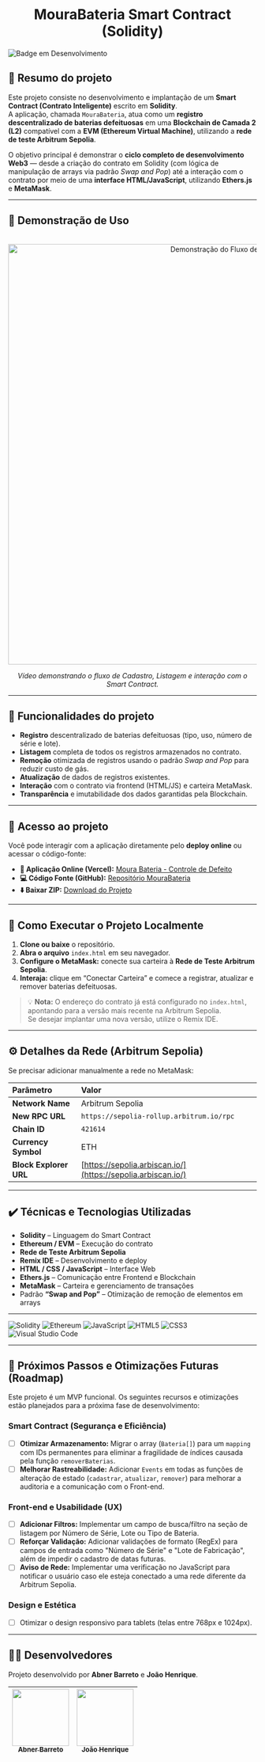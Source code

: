 # <h1 align="center">MouraBateria Smart Contract (Solidity)</h1>

![Badge em Desenvolvimento](https://img.shields.io/static/v1?label=STATUS&message=EM+DESENVOLVIMENTO&color=FFD700&style=for-the-badge)

## 🧾 Resumo do projeto
Este projeto consiste no desenvolvimento e implantação de um **Smart Contract (Contrato Inteligente)** escrito em **Solidity**.  
A aplicação, chamada `MouraBateria`, atua como um **registro descentralizado de baterias defeituosas** em uma **Blockchain de Camada 2 (L2)** compatível com a **EVM (Ethereum Virtual Machine)**, utilizando a **rede de teste Arbitrum Sepolia**.  

O objetivo principal é demonstrar o **ciclo completo de desenvolvimento Web3** — desde a criação do contrato em Solidity (com lógica de manipulação de arrays via padrão *Swap and Pop*) até a interação com o contrato por meio de uma **interface HTML/JavaScript**, utilizando **Ethers.js** e **MetaMask**.

---

## 🎨 Demonstração de Uso

<p align="center">
  <img src="https://raw.githubusercontent.com/AbnerBarretto/MouraDesafio/main/assets/VideoDemonstracaoMoura.gif" alt="Demonstração do Fluxo de Uso" width="850">
</p>

<p align="center"><em>Vídeo demonstrando o fluxo de Cadastro, Listagem e interação com o Smart Contract.</em></p>

---

## 🔨 Funcionalidades do projeto

- **Registro** descentralizado de baterias defeituosas (tipo, uso, número de série e lote).  
- **Listagem** completa de todos os registros armazenados no contrato.  
- **Remoção** otimizada de registros usando o padrão *Swap and Pop* para reduzir custo de gás.  
- **Atualização** de dados de registros existentes.  
- **Interação** com o contrato via frontend (HTML/JS) e carteira MetaMask.  
- **Transparência** e imutabilidade dos dados garantidas pela Blockchain.

---

## 📁 Acesso ao projeto

Você pode interagir com a aplicação diretamente pelo **deploy online** ou acessar o código-fonte:

- **🔗 Aplicação Online (Vercel):** [Moura Bateria - Controle de Defeito](https://moura-desafio.vercel.app/#)  
- **💻 Código Fonte (GitHub):** [Repositório MouraBateria](https://github.com/AbnerBarretto/MouraBateria)  
- **⬇️ Baixar ZIP:** [Download do Projeto](https://github.com/AbnerBarretto/MouraBateria/archive/refs/heads/main.zip)

---

## 🚀 Como Executar o Projeto Localmente

1. **Clone ou baixe** o repositório.  
2. **Abra o arquivo** `index.html` em seu navegador.  
3. **Configure o MetaMask:** conecte sua carteira à **Rede de Teste Arbitrum Sepolia**.  
4. **Interaja:** clique em “Conectar Carteira” e comece a registrar, atualizar e remover baterias defeituosas.  

> 💡 **Nota:** O endereço do contrato já está configurado no `index.html`, apontando para a versão mais recente na Arbitrum Sepolia.  
> Se desejar implantar uma nova versão, utilize o Remix IDE.

---

## ⚙️ Detalhes da Rede (Arbitrum Sepolia)

Se precisar adicionar manualmente a rede no MetaMask:

| Parâmetro | Valor |
| :--- | :--- |
| **Network Name** | Arbitrum Sepolia |
| **New RPC URL** | `https://sepolia-rollup.arbitrum.io/rpc` |
| **Chain ID** | `421614` |
| **Currency Symbol** | ETH |
| **Block Explorer URL** | [https://sepolia.arbiscan.io/](https://sepolia.arbiscan.io/) |

---

## ✔️ Técnicas e Tecnologias Utilizadas

- **Solidity** – Linguagem do Smart Contract  
- **Ethereum / EVM** – Execução do contrato  
- **Rede de Teste Arbitrum Sepolia**  
- **Remix IDE** – Desenvolvimento e deploy  
- **HTML / CSS / JavaScript** – Interface Web  
- **Ethers.js** – Comunicação entre Frontend e Blockchain  
- **MetaMask** – Carteira e gerenciamento de transações  
- Padrão **“Swap and Pop”** – Otimização de remoção de elementos em arrays  

---

![Solidity](https://img.shields.io/badge/Solidity-363636?style=for-the-badge&logo=solidity&logoColor=white)
![Ethereum](https://img.shields.io/badge/Ethereum-3C3C3D?style=for-the-badge&logo=Ethereum&logoColor=white)
![JavaScript](https://img.shields.io/badge/JavaScript-F7DF1E?style=for-the-badge&logo=javascript&logoColor=black)
![HTML5](https://img.shields.io/badge/HTML5-E34F26?style=for-the-badge&logo=html5&logoColor=white)
![CSS3](https://img.shields.io/badge/CSS3-1572B6?style=for-the-badge&logo=css3&logoColor=white)
![Visual Studio Code](https://img.shields.io/badge/Visual%20Studio%20Code-007ACC?style=for-the-badge&logo=visual-studio-code&logoColor=white)

---

## 🚀 Próximos Passos e Otimizações Futuras (Roadmap)

Este projeto é um MVP funcional. Os seguintes recursos e otimizações estão planejados para a próxima fase de desenvolvimento:

### Smart Contract (Segurança e Eficiência)

- [ ] **Otimizar Armazenamento:** Migrar o array (`Bateria[]`) para um `mapping` com IDs permanentes para eliminar a fragilidade de índices causada pela função `removerBaterias`.
- [ ] **Melhorar Rastreabilidade:** Adicionar `Events` em todas as funções de alteração de estado (`cadastrar`, `atualizar`, `remover`) para melhorar a auditoria e a comunicação com o Front-end.

### Front-end e Usabilidade (UX)

- [ ] **Adicionar Filtros:** Implementar um campo de busca/filtro na seção de listagem por Número de Série, Lote ou Tipo de Bateria.
- [ ] **Reforçar Validação:** Adicionar validações de formato (RegEx) para campos de entrada como "Número de Série" e "Lote de Fabricação", além de impedir o cadastro de datas futuras.
- [ ] **Aviso de Rede:** Implementar uma verificação no JavaScript para notificar o usuário caso ele esteja conectado a uma rede diferente da Arbitrum Sepolia.

### Design e Estética
- [ ] Otimizar o design responsivo para tablets (telas entre 768px e 1024px).

---

## 👨‍💻 Desenvolvedores

Projeto desenvolvido por **Abner Barreto** e **João Henrique**.

| [<img loading="lazy" src="https://github.com/AbnerBarretto.png" width=115><br><sub>Abner Barreto</sub>](https://github.com/AbnerBarretto) | [<img loading="lazy" src="https://github.com/lordpipoca.png" width=115><br><sub>João Henrique</sub>](https://github.com/lordpipoca) |
| :---: | :---: |
